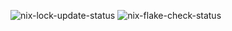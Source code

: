 ![nix-lock-update-status](https://img.shields.io/github/actions/workflow/status/Neochaotics/nixosconf/nix-lock-update.yml?logo=nixos&logoColor=white&label=Lock%20Update&labelColor=%23779ECB)
![nix-flake-check-status](https://img.shields.io/github/actions/workflow/status/Neochaotics/nixosconf/nix-flake-check.yml?logo=nixos&logoColor=white&label=Flake%20Check&labelColor=%23779ECB)
